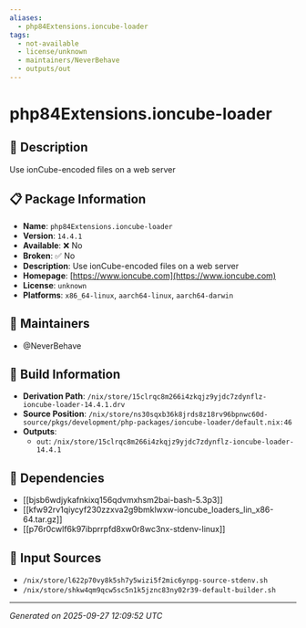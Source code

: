 ```yaml
---
aliases:
  - php84Extensions.ioncube-loader
tags:
  - not-available
  - license/unknown
  - maintainers/NeverBehave
  - outputs/out
---
```


# php84Extensions.ioncube-loader

## 📝 Description

Use ionCube-encoded files on a web server

## 📋 Package Information

- **Name**: `php84Extensions.ioncube-loader`
- **Version**: `14.4.1`
- **Available**: ❌ No
- **Broken**: ✅ No
- **Description**: Use ionCube-encoded files on a web server
- **Homepage**: [https://www.ioncube.com](https://www.ioncube.com)
- **License**: `unknown`
- **Platforms**: `x86_64-linux`, `aarch64-linux`, `aarch64-darwin`
## 👥 Maintainers

- @NeverBehave


## 🔧 Build Information

- **Derivation Path**: `/nix/store/15clrqc8m266i4zkqjz9yjdc7zdynflz-ioncube-loader-14.4.1.drv`
- **Source Position**: `/nix/store/ns30sqxb36k8jrds8z18rv96bpnwc60d-source/pkgs/development/php-packages/ioncube-loader/default.nix:46`
- **Outputs**:
  - `out`:  `/nix/store/15clrqc8m266i4zkqjz9yjdc7zdynflz-ioncube-loader-14.4.1`

## 🔗 Dependencies

- [[bjsb6wdjykafnkixq156qdvmxhsm2bai-bash-5.3p3]]
- [[kfw92rv1qiycyf230zzxva2g9bmklwxw-ioncube_loaders_lin_x86-64.tar.gz]]
- [[p76r0cwlf6k97ibprrpfd8xw0r8wc3nx-stdenv-linux]]

## 📁 Input Sources

- `/nix/store/l622p70vy8k5sh7y5wizi5f2mic6ynpg-source-stdenv.sh`
- `/nix/store/shkw4qm9qcw5sc5n1k5jznc83ny02r39-default-builder.sh`

---
*Generated on 2025-09-27 12:09:52 UTC*
